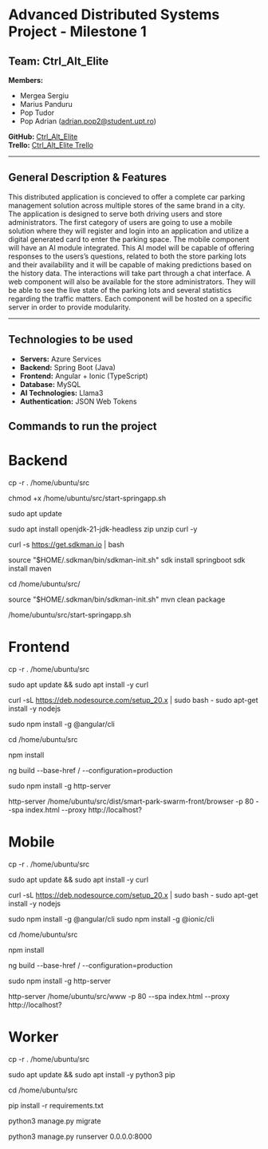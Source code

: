 # Advanced Distributed Systems Project - Milestone 1

## Team: Ctrl_Alt_Elite

**Members:**
- Mergea Sergiu
- Marius Panduru
- Pop Tudor
- Pop Adrian (adrian.pop2@student.upt.ro)

**GitHub:** [Ctrl_Alt_Elite](https://github.com/tudorrpop/ctrl_alt_elite)  
**Trello:** [Ctrl_Alt_Elite Trello](https://trello.com/b/N1t9sIdN/ctrlaltelite)

---

## General Description & Features

This distributed application is concieved to offer a complete car parking management
solution across multiple stores of the same brand in a city. The application is designed to
serve both driving users and store administrators.
The first category of users are going to use a mobile solution where they will register and
login into an application and utilize a digital generated card to enter the parking space. The
mobile component will have an AI module integrated. This AI model will be capable of
offering responses to the users’s questions, related to both the store parking lots and their
availability and it will be capable of making predictions based on the history data. The
interactions will take part through a chat interface.
A web component will also be available for the store administrators. They will be able to see
the live state of the parking lots and several statistics regarding the traffic matters.
Each component will be hosted on a specific server in order to provide modularity.

---

## Technologies to be used

- **Servers:** Azure Services  
- **Backend:** Spring Boot (Java)  
- **Frontend:** Angular + Ionic (TypeScript)  
- **Database:** MySQL  
- **AI Technologies:** Llama3
- **Authentication:** JSON Web Tokens

## Commands to run the project

# Backend

cp -r . /home/ubuntu/src

chmod +x /home/ubuntu/src/start-springapp.sh

sudo apt update

sudo apt install openjdk-21-jdk-headless zip unzip curl -y

curl -s https://get.sdkman.io | bash

source "$HOME/.sdkman/bin/sdkman-init.sh"
sdk install springboot
sdk install maven

cd /home/ubuntu/src/

source "$HOME/.sdkman/bin/sdkman-init.sh"
mvn clean package

/home/ubuntu/src/start-springapp.sh

# Frontend

cp -r . /home/ubuntu/src

sudo apt update && sudo apt install -y curl

curl -sL https://deb.nodesource.com/setup_20.x | sudo bash -
sudo apt-get install -y nodejs

sudo npm install -g @angular/cli

cd /home/ubuntu/src

npm install

ng build --base-href / --configuration=production

sudo npm install -g http-server

http-server /home/ubuntu/src/dist/smart-park-swarm-front/browser -p 80 --spa index.html --proxy http://localhost?

# Mobile

cp -r . /home/ubuntu/src

sudo apt update && sudo apt install -y curl

curl -sL https://deb.nodesource.com/setup_20.x | sudo bash -
sudo apt-get install -y nodejs

sudo npm install -g @angular/cli
sudo npm install -g @ionic/cli

cd /home/ubuntu/src

npm install

ng build --base-href / --configuration=production

sudo npm install -g http-server

http-server /home/ubuntu/src/www -p 80 --spa index.html --proxy http://localhost?

# Worker

cp -r . /home/ubuntu/src

sudo apt update && sudo apt install -y python3 pip

cd /home/ubuntu/src

pip install -r requirements.txt

python3 manage.py migrate

python3 manage.py runserver 0.0.0.0:8000
